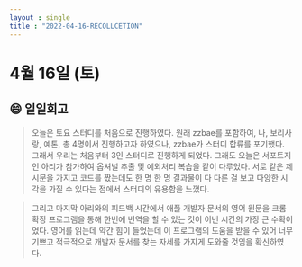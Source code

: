 ```yaml
---
layout : single
title : "2022-04-16-RECOLLCETION"
---
```


# 4월 16일 (토)

## 😄 일일회고

> 오늘은 토요 스터디를 처음으로 진행하였다. 원래 zzbae를 포함하여, 나, 보리사랑, 예톤, 총 4명이서 진행하고자 하였으나, zzbae가 스터디 합류를 포기했다. 그래서 우리는 처음부터 3인 스터디로 진행하게 되었다. 그래도 오늘은 서포트지인 아리가 참가하여 옵셔널 추출 및 예외처리 복습을 같이 다루었다. 서로 같은 제시문을 가지고 코드를 짰는데도 한 명 한 명 결과물이 다 다른 걸 보고 다양한 시각을 가질 수 있다는 점에서 스터디의 유용함을 느꼈다.
> 

> 그리고 마지막 아리와의 피드백 시간에서 애플 개발자 문서의 영어 원문을 크롬 확장 프로그램을 통해 한번에 번역을 할 수 있는 것이 이번 시간의 가장 큰 수확이었다. 영어를 읽는데 약간 힘이 들었는데 이 프로그램의 도움을 받을 수 있어 너무 기쁘고 적극적으로 개발자 문서를 찾는 자세를 가지게 도와줄 것임을 확신하였다.
> 

